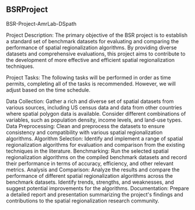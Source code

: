 ## BSRProject
BSR-Project-AmrLab-DSpath

Project Description: 
The primary objective of the BSR project is to establish a standard set of benchmark datasets for evaluating and comparing the performance of spatial regionalization algorithms. By providing diverse datasets and comprehensive evaluations, this project aims to contribute to the development of more effective and efficient spatial regionalization techniques.


Project Tasks:
The following tasks will be performed in order as time permits, completing all of the tasks is recommended. However, we will adjust based on the time schedule.


Data Collection: Gather a rich and diverse set of spatial datasets from various sources, including US census data and data from other countries where spatial polygon data is available. Consider different combinations of variables, such as population density, income levels, and land-use types.
Data Preprocessing: Clean and preprocess the datasets to ensure consistency and compatibility with various spatial regionalization algorithms.
Algorithm Selection: Identify and implement a range of spatial regionalization algorithms for evaluation and comparison from the existing techniques in the literature.
Benchmarking: Run the selected spatial regionalization algorithms on the compiled benchmark datasets and record their performance in terms of accuracy, efficiency, and other relevant metrics.
Analysis and Comparison: Analyze the results and compare the performance of different spatial regionalization algorithms across the benchmark datasets. Identify trends, strengths, and weaknesses, and suggest potential improvements for the algorithms.
Documentation: Prepare a detailed report and presentation summarizing the project's findings and contributions to the spatial regionalization research community.

